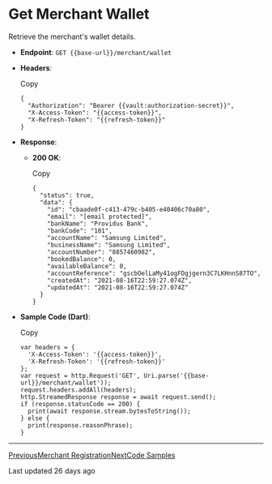 # Get Merchant Wallet

Retrieve the merchant's wallet details.

*   **Endpoint**: `GET {{base-url}}/merchant/wallet`
    
*   **Headers**:
    
    Copy
    
    ```
    {
      "Authorization": "Bearer {{vault:authorization-secret}}",
      "X-Access-Token": "{{access-token}}",
      "X-Refresh-Token": "{{refresh-token}}"
    }
    ```
    
*   **Response**:
    
    *   **200 OK**:
        
        Copy
        
        ```
        {
          "status": true,
          "data": {
            "id": "cbaade0f-c413-479c-b405-e40406c70a80",
            "email": "[email protected]",
            "bankName": "Providus Bank",
            "bankCode": "101",
            "accountName": "Samsung Limited",
            "businessName": "Samsung Limited",
            "accountNumber": "8857460982",
            "bookedBalance": 0,
            "availableBalance": 0,
            "accountReference": "gscbOelLaMy41ogFDgjgern3C7LKHnnS87TO",
            "createdAt": "2021-08-16T22:59:27.074Z",
            "updatedAt": "2021-08-16T22:59:27.074Z"
          }
        }
        ```
        
    
*   **Sample Code (Dart)**:
    
    Copy
    
    ```
    var headers = {
      'X-Access-Token': '{{access-token}}',
      'X-Refresh-Token': '{{refresh-token}}'
    };
    var request = http.Request('GET', Uri.parse('{{base-url}}/merchant/wallet'));
    request.headers.addAll(headers);
    http.StreamedResponse response = await request.send();
    if (response.statusCode == 200) {
      print(await response.stream.bytesToString());
    } else {
      print(response.reasonPhrase);
    }
    ```
    

* * *

[PreviousMerchant Registration](/xpress-wallet-api/merchant/merchant-registration)[NextCode Samples](/xpress-wallet-api/code-samples)

Last updated 26 days ago